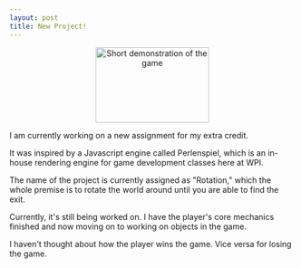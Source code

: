 ```yaml
---
layout: post
title: New Project!
---
```


<p style="text-align: center;"><img src="{{ site.baseurl }}/images/rotation/rotation.gif" alt="Short demonstration of the game" style="width: 200px; height: 133px;" /></p>

I am currently working on a new assignment for my extra credit. 

It was inspired by a Javascript engine called Perlenspiel, which is an in-house rendering engine for game development classes here at WPI.

The name of the project is currently assigned as "Rotation," which the whole premise is to rotate the world around until you are able to find 
the exit.

Currently, it's still being worked on. I have the player's core mechanics finished and now moving on to working on objects in the game.

I haven't thought about how the player wins the game. Vice versa for losing the game. 
